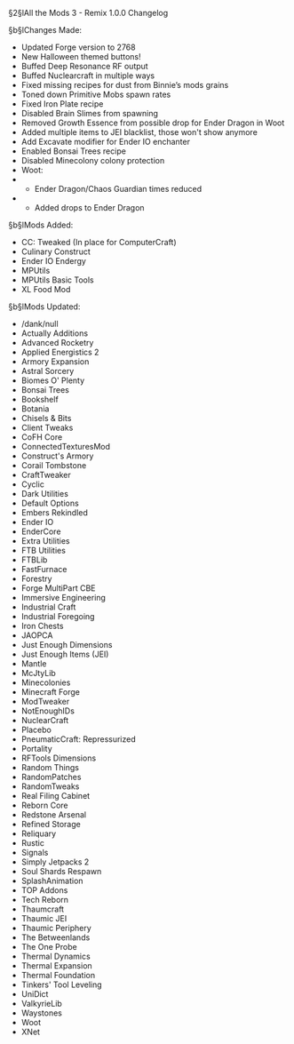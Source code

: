 §2§lAll the Mods 3 - Remix 1.0.0 Changelog

§b§lChanges Made:
* Updated Forge version to 2768
* New Halloween themed buttons!
* Buffed Deep Resonance RF output
* Buffed Nuclearcraft in multiple ways
* Fixed missing recipes for dust from Binnie’s mods grains
* Toned down Primitive Mobs spawn rates
* Fixed Iron Plate recipe
* Disabled Brain Slimes from spawning
* Removed Growth Essence from possible drop for Ender Dragon in Woot
* Added multiple items to JEI blacklist, those won't show anymore
* Add Excavate modifier for Ender IO enchanter
* Enabled Bonsai Trees recipe
* Disabled Minecolony colony protection
* Woot: 
* - Ender Dragon/Chaos Guardian times reduced
* - Added drops to Ender Dragon 


§b§lMods Added:
* CC: Tweaked (In place for ComputerCraft)
* Culinary Construct
* Ender IO Endergy
* MPUtils
* MPUtils Basic Tools
* XL Food Mod

§b§lMods Updated:
* /dank/null
* Actually Additions
* Advanced Rocketry
* Applied Energistics 2
* Armory Expansion
* Astral Sorcery
* Biomes O' Plenty
* Bonsai Trees
* Bookshelf
* Botania
* Chisels & Bits
* Client Tweaks
* CoFH Core
* ConnectedTexturesMod
* Construct's Armory
* Corail Tombstone
* CraftTweaker
* Cyclic
* Dark Utilities
* Default Options
* Embers Rekindled
* Ender IO
* EnderCore
* Extra Utilities
* FTB Utilities
* FTBLib
* FastFurnace
* Forestry
* Forge MultiPart CBE
* Immersive Engineering
* Industrial Craft
* Industrial Foregoing
* Iron Chests
* JAOPCA
* Just Enough Dimensions
* Just Enough Items (JEI)
* Mantle
* McJtyLib
* Minecolonies
* Minecraft Forge
* ModTweaker
* NotEnoughIDs
* NuclearCraft
* Placebo
* PneumaticCraft: Repressurized
* Portality
* RFTools Dimensions
* Random Things
* RandomPatches
* RandomTweaks
* Real Filing Cabinet
* Reborn Core
* Redstone Arsenal
* Refined Storage
* Reliquary
* Rustic
* Signals
* Simply Jetpacks 2
* Soul Shards Respawn
* SplashAnimation
* TOP Addons
* Tech Reborn
* Thaumcraft
* Thaumic JEI
* Thaumic Periphery
* The Betweenlands
* The One Probe
* Thermal Dynamics
* Thermal Expansion
* Thermal Foundation
* Tinkers' Tool Leveling
* UniDict
* ValkyrieLib
* Waystones
* Woot
* XNet